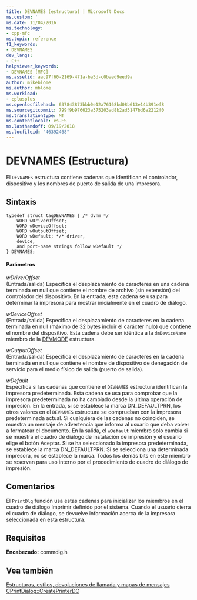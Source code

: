 ```yaml
---
title: DEVNAMES (estructura) | Microsoft Docs
ms.custom: ''
ms.date: 11/04/2016
ms.technology:
- cpp-mfc
ms.topic: reference
f1_keywords:
- DEVNAMES
dev_langs:
- C++
helpviewer_keywords:
- DEVNAMES [MFC]
ms.assetid: aac97f60-2169-471a-ba5d-c0baed9eed9a
author: mikeblome
ms.author: mblome
ms.workload:
- cplusplus
ms.openlocfilehash: 637843873bbb0e12a76168bd08b613e14b391ef8
ms.sourcegitcommit: 799f9b976623a375203ad8b2ad5147bd6a2212f0
ms.translationtype: MT
ms.contentlocale: es-ES
ms.lasthandoff: 09/19/2018
ms.locfileid: "46392468"
---
```

# <a name="devnames-structure"></a>DEVNAMES (Estructura)

El `DEVNAMES` estructura contiene cadenas que identifican el controlador, dispositivo y los nombres de puerto de salida de una impresora.

## <a name="syntax"></a>Sintaxis

```
typedef struct tagDEVNAMES { /* dvnm */
    WORD wDriverOffset;
    WORD wDeviceOffset;
    WORD wOutputOffset;
    WORD wDefault; */* driver,
    device,
    and port-name strings follow wDefault */
} DEVNAMES;
```

#### <a name="parameters"></a>Parámetros

*wDriverOffset*<br/>
(Entrada/salida) Especifica el desplazamiento de caracteres en una cadena terminada en null que contiene el nombre de archivo (sin extensión) del controlador del dispositivo. En la entrada, esta cadena se usa para determinar la impresora para mostrar inicialmente en el cuadro de diálogo.

*wDeviceOffset*<br/>
(Entrada/salida) Especifica el desplazamiento de caracteres en la cadena terminada en null (máximo de 32 bytes incluir el carácter nulo) que contiene el nombre del dispositivo. Esta cadena debe ser idéntica a la `dmDeviceName` miembro de la [DEVMODE](/windows/desktop/api/wingdi/ns-wingdi-_devicemodea) estructura.

*wOutputOffset*<br/>
(Entrada/salida) Especifica el desplazamiento de caracteres en la cadena terminada en null que contiene el nombre de dispositivo de denegación de servicio para el medio físico de salida (puerto de salida).

*wDefault*<br/>
Especifica si las cadenas que contiene el `DEVNAMES` estructura identifican la impresora predeterminada. Esta cadena se usa para comprobar que la impresora predeterminada no ha cambiado desde la última operación de impresión. En la entrada, si se establece la marca DN_DEFAULTPRN, los otros valores en el `DEVNAMES` estructura se comprueban con la impresora predeterminada actual. Si cualquiera de las cadenas no coinciden, se muestra un mensaje de advertencia que informa al usuario que deba volver a formatear el documento. En la salida, el `wDefault` miembro solo cambia si se muestra el cuadro de diálogo de instalación de impresión y el usuario elige el botón Aceptar. Si se ha seleccionado la impresora predeterminada, se establece la marca DN_DEFAULTPRN. Si se selecciona una determinada impresora, no se establece la marca. Todos los demás bits en este miembro se reservan para uso interno por el procedimiento de cuadro de diálogo de impresión.

## <a name="remarks"></a>Comentarios

El `PrintDlg` función usa estas cadenas para inicializar los miembros en el cuadro de diálogo Imprimir definido por el sistema. Cuando el usuario cierra el cuadro de diálogo, se devuelve información acerca de la impresora seleccionada en esta estructura.

## <a name="requirements"></a>Requisitos

**Encabezado:** commdlg.h

## <a name="see-also"></a>Vea también

[Estructuras, estilos, devoluciones de llamada y mapas de mensajes](../../mfc/reference/structures-styles-callbacks-and-message-maps.md)<br/>
[CPrintDialog::CreatePrinterDC](../../mfc/reference/cprintdialog-class.md#createprinterdc)


